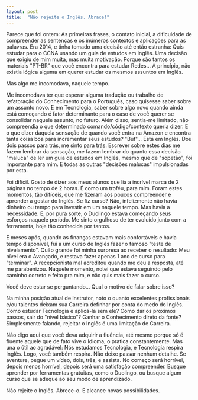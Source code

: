 ```yaml
---
layout: post
title:  "Não rejeite o Inglês. Abrace!"
---
```



Parece que foi ontem: As primeiras frases, o contato inicial, a dificuldade de compreender as sentenças e os inúmeros contextos e aplicações para as palavras. Era 2014, e tinha tomado uma decisão até então estranha: Quis estudar para o CCNA usando um guia de estudos em Inglês. Uma decisão que exigiu de mim muita, mas muita motivação. Porque são tantos os materiais "PT-BR" que você encontra para estudar Redes... A princípio, não existia lógica alguma em querer estudar os mesmos assuntos em Inglês.

Mas algo me incomodava, naquele tempo.

Me incomodava ter que esperar alguma tradução ou trabalho de refatoração do Conhecimento para o Português, caso quisesse saber sobre um assunto novo. E em Tecnologia, saber sobre algo novo quando ainda está começando é fator determinante para o caso de você querer se consolidar naquele assunto, no futuro. Além disso, sentia-me limitado, não compreendia o que determinado comando/código/contexto queria dizer. E o que dizer daquela sensação de quando você entra na Amazon e encontra tanta coisa boa para incrementar seus estudos? "But"... Está em Inglês. Dou dois passos para trás, me sinto para trás. Escrever sobre estes dias me fazem lembrar da sensação, me fazem lembrar do quanto essa decisão "maluca" de ler um guia de estudos em Inglês, mesmo que de "sopetão", foi importante para mim. E todas as outras "decisões malucas" impulsionadas por esta.

Foi difícil. Gosto de dizer aos meus alunos que lia a incrível marca de 2 páginas no tempo de 2 horas. É como um troféu, para mim. Foram estes momentos, tão difíceis, que me fizeram aos poucos compreender e aprender a gostar do Inglês. Se fiz curso? Não, infelizmente não havia dinheiro ou tempo para investir em um naquele tempo. Mas havia a necessidade. E, por pura sorte, o Duolingo estava começando seus esforços naquele período. Me sinto orgulhoso de ter evoluído junto com a ferramenta, hoje tão conhecida por tantos. 

E meses após, quando as finanças estavam mais confortáveis e havia tempo disponível, fui a um curso de Inglês fazer o famoso "teste de nivelamento". Quão grande foi minha surpresa ao receber o resultado: Meu nível era o Avançado, e restava fazer apenas 1 ano de curso para "terminar". A recepcionista mal acreditou quando me deu a resposta, até me parabenizou. Naquele momento, notei que estava seguindo pelo caminho correto e feito pra mim, e não quis mais fazer o curso.

Você deve estar se perguntando... Qual o motivo de falar sobre isso?

Na minha posição atual de Instrutor, noto o quanto excelentes profissionais e/ou talentos deixam sua Carreira definhar por conta do medo do Inglês. Como estudar Tecnologia e aplicá-la sem ele? Como dar os próximos passos, sair do "nível básico"? Ganhar o Conhecimento direto da fonte? Simplesmente falando, rejeitar o Inglês é uma limitação de Carreira. 

Não digo aqui que você deva adquirir a fluência, até mesmo porque só é fluente aquele que de fato vive o Idioma, o pratica constantemente. Mas una o útil ao agradável: Nós estudamos Tecnologia, e Tecnologia respira Inglês. Logo, você também respira. Não deixe passar nenhum detalhe. Se aventure, pegue um vídeo, dois, três, e assista. No começo será horrível, depois menos horrível, depois será uma satisfação compreender. Busque aprender por ferramentas gratuitas, como o Duolingo, ou busque algum curso que se adeque ao seu modo de aprendizado.

Não rejeite o Inglês. Abrece-o. E alcance novas possibilidades.